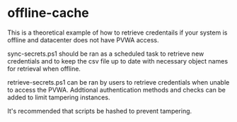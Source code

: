 # offline-cache
This is a theoretical example of how to retrieve credentails if your system is offline and datacenter does not have PVWA access. 

sync-secrets.ps1 should be ran as a scheduled task to retrieve new credentials and to keep the csv file up to date with necessary object names for retrieval when offline. 

retrieve-secrets.ps1 can be ran by users to retrieve credentials when unable to access the PVWA. Addtional authentication methods and checks can be added to limit tampering instances. 

It's recommended that scripts be hashed to prevent tampering. 